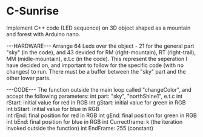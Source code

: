# C-Sunrise
Implement C++ code (LED sequence) on 3D object shaped as a mountain and forest with Arduino nano.

---HARDWARE---
Arrange 64 Leds over the object - 21 for the general part "sky" (in the code), and 43 devided for RM (right-mountain),
RT (right-trail), MM (midle-mountain), e.t.c (in the code).
This represent the seperation I have decided on, and important to follow for the specific code (with no changes) to run.
There must be a buffer between the "sky" part and the other lower parts.

---CODE---
The function outside the main loop called "changeColor", and accept the following parameters:
int part: "sky", "northShine1", e.t.c
int rStart: initial value for red in RGB
int gStart: initial value for green in RGB  
int bStart: initial value for blue in RGB  
int rEnd: final position for red in RGB
int gEnd: final position for green in RGB  
int bEnd: final position for blue in RGB
int Currectframe: k (the iteration invoked outside the function)
int EndFrame: 255 (constant)
